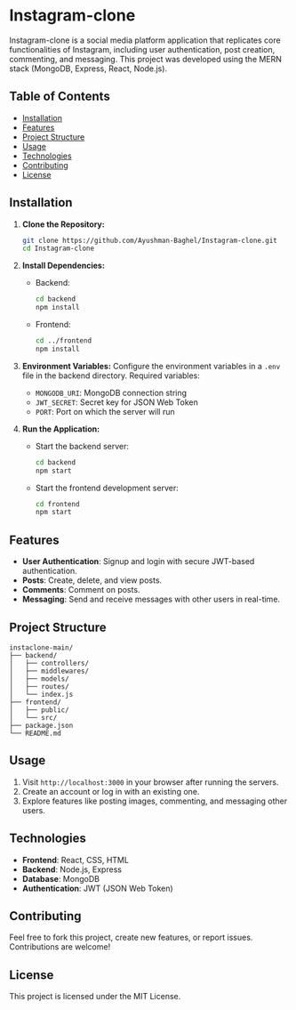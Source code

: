 
# Instagram-clone

Instagram-clone is a social media platform application that replicates core functionalities of Instagram, including user authentication, post creation, commenting, and messaging. This project was developed using the MERN stack (MongoDB, Express, React, Node.js).

## Table of Contents
- [Installation](#installation)
- [Features](#features)
- [Project Structure](#project-structure)
- [Usage](#usage)
- [Technologies](#technologies)
- [Contributing](#contributing)
- [License](#license)

## Installation

1. **Clone the Repository:**
   ```bash
   git clone https://github.com/Ayushman-Baghel/Instagram-clone.git
   cd Instagram-clone
   ```

2. **Install Dependencies:**
   - Backend:
     ```bash
     cd backend
     npm install
     ```
   - Frontend:
     ```bash
     cd ../frontend
     npm install
     ```

3. **Environment Variables:**
   Configure the environment variables in a `.env` file in the backend directory. Required variables:
   - `MONGODB_URI`: MongoDB connection string
   - `JWT_SECRET`: Secret key for JSON Web Token
   - `PORT`: Port on which the server will run

4. **Run the Application:**
   - Start the backend server:
     ```bash
     cd backend
     npm start
     ```
   - Start the frontend development server:
     ```bash
     cd frontend
     npm start
     ```

## Features

- **User Authentication**: Signup and login with secure JWT-based authentication.
- **Posts**: Create, delete, and view posts.
- **Comments**: Comment on posts.
- **Messaging**: Send and receive messages with other users in real-time.

## Project Structure

```plaintext
instaclone-main/
├── backend/
│   ├── controllers/
│   ├── middlewares/
│   ├── models/
│   ├── routes/
│   └── index.js
├── frontend/
│   ├── public/
│   └── src/
├── package.json
└── README.md
```

## Usage

1. Visit `http://localhost:3000` in your browser after running the servers.
2. Create an account or log in with an existing one.
3. Explore features like posting images, commenting, and messaging other users.

## Technologies

- **Frontend**: React, CSS, HTML
- **Backend**: Node.js, Express
- **Database**: MongoDB
- **Authentication**: JWT (JSON Web Token)

## Contributing

Feel free to fork this project, create new features, or report issues. Contributions are welcome!

## License

This project is licensed under the MIT License.
